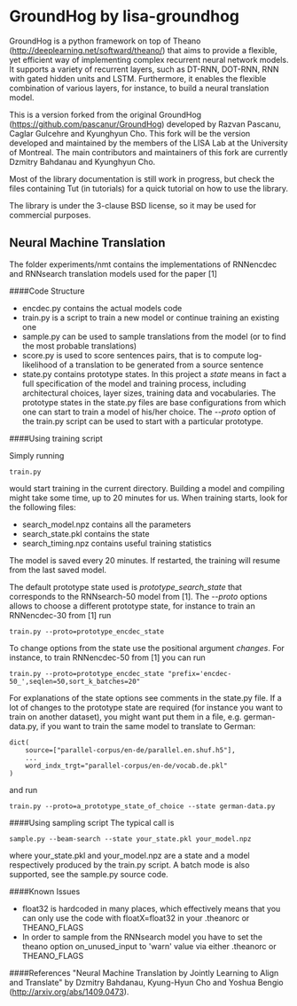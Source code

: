 GroundHog by lisa-groundhog
===========================

GroundHog is a python framework on top of Theano
(http://deeplearning.net/softward/theano/) that aims to provide a flexible, yet
efficient way of implementing complex recurrent neural network models. It
supports a variety of recurrent layers, such as DT-RNN, DOT-RNN, RNN with gated
hidden units and LSTM. Furthermore, it enables the flexible combination of
various layers, for instance, to build a neural translation model.

This is a version forked from the original GroundHog
(https://github.com/pascanur/GroundHog) developed by Razvan Pascanu, Caglar
Gulcehre and Kyunghyun Cho. This fork will be the version developed and
maintained by the members of the LISA Lab at the University of Montreal. The
main contributors and maintainers of this fork are currently Dzmitry Bahdanau
and Kyunghyun Cho.

Most of the library documentation is still work in progress, but check the files
containing Tut (in tutorials) for a quick tutorial on how to use the library.

The library is under the 3-clause BSD license, so it may be used for commercial
purposes. 


Neural Machine Translation
--------------------------

The folder experiments/nmt contains the implementations of RNNencdec
and RNNsearch translation models used for the paper [1]

####Code Structure

- encdec.py contains the actual models code
- train.py is a script to train a new model or continue training an existing one
- sample.py can be used to sample translations from the model 
  (or to find the most probable translations)
- score.py is used to score sentences pairs, that is to compute log-likelihood 
  of a translation to be generated from a source sentence
- state.py contains prototype states. In this project a *state* means in fact a full
  specification of the model and training process, including architectural choices,
  layer sizes, training data and vocabularies. The prototype states in the state.py files
  are base configurations from which one can start to train a model of his/her choice.
  The *--proto* option of the train.py script can be used to start with a particular prototype.
  
####Using training script

Simply running
```
train.py
```
would start training in the current directory. Building a model
and compiling might take some time, up to 20 minutes for us. When 
training starts, look for the following files:

- search_model.npz contains all the parameters
- search_state.pkl contains the state
- search_timing.npz contains useful training statistics

The model is saved every 20 minutes. 
If restarted, the training will resume from the last saved model. 

The default prototype state used is *prototype_search_state* that corresponds 
to the RNNsearch-50 model from [1].
The *--proto* options allows to choose a different prototype state,
for instance to train an RNNencdec-30 from [1] run
```
train.py --proto=prototype_encdec_state
```
To change options from the state use the positional argument *changes*. For instance, to train
RNNencdec-50 from [1] you can run
```
train.py --proto=prototype_encdec_state "prefix='encdec-50_',seqlen=50,sort_k_batches=20"
```
For explanations of the state options see comments in the state.py file. If a lot of changes to the prototype
state are required (for instance you want to train on another dataset), 
you might want put them in a file, e.g. german-data.py, 
if you want to train the same model to translate to German: 
```
dict(
    source=["parallel-corpus/en-de/parallel.en.shuf.h5"],
    ...
    word_indx_trgt="parallel-corpus/en-de/vocab.de.pkl"
)
```
and run
```
train.py --proto=a_prototype_state_of_choice --state german-data.py 
```

####Using sampling script
The typical call is
```
sample.py --beam-search --state your_state.pkl your_model.npz 
```
where your_state.pkl and your_model.npz are a state and a model respectively produced by the train.py script.
A batch mode is also supported, see the sample.py source code.

####Known Issues

- float32 is hardcoded in many places, which effectively means that you can only 
  use the code with floatX=float32 in your .theanorc or THEANO_FLAGS
- In order to sample from the RNNsearch model you have to set the theano option on_unused_input to 'warn' 
  value via either .theanorc or THEANO_FLAGS

####References
"Neural Machine Translation by Jointly Learning to Align and Translate" 
by Dzmitry Bahdanau, Kyung-Hyun Cho and Yoshua Bengio
(http://arxiv.org/abs/1409.0473).
